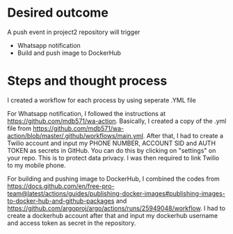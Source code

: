 # Desired outcome
A push event in project2 repository will trigger
  * Whatsapp notification
  * Build and push image to DockerHub
  
# Steps and thought process 
  I created a workflow for each process by using seperate .YML file
  
  For Whatsapp notification, I followed the instructions at https://github.com/mdb571/wa-action. 
  Basically, I created a copy of the .yml file from https://github.com/mdb571/wa-action/blob/master/.github/workflows/main.yml. 
  After that, I had to create a Twilio account and input my PHONE NUMBER, ACCOUNT SID and AUTH TOKEN as secrets in GitHub. You can do this by clicking on "settings" on your repo.
  This is to protect data privacy. I was then required to link Twilio to my mobile phone.
  
  For building and pushing image to DockerHub, I combined the codes from https://docs.github.com/en/free-pro-team@latest/actions/guides/publishing-docker-images#publishing-images-to-docker-hub-and-github-packages and https://github.com/argoproj/argo/actions/runs/25949048/workflow. I had to create a dockerhub account after that and input my dockerhub username and access token as secret in the repository.
  
  
  
  
  
  
